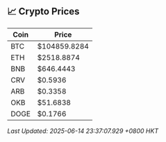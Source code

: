 ## 📈 Crypto Prices

| Coin | Price |
| ---- | ----- |
| BTC | $104859.8284 |
| ETH | $2518.8874 |
| BNB | $646.4443 |
| CRV | $0.5936 |
| ARB | $0.3358 |
| OKB | $51.6838 |
| DOGE | $0.1766 |

_Last Updated: 2025-06-14 23:37:07.929 +0800 HKT_